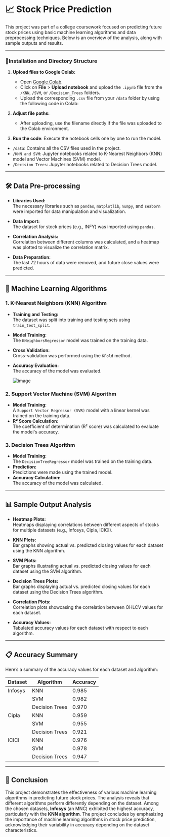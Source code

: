 # 📈 Stock Price Prediction

This project was part of a college coursework focused on predicting future stock prices using basic machine learning algorithms and data preprocessing techniques. Below is an overview of the analysis, along with sample outputs and results.

---

### 🚀Installation and Directory Structure

1. **Upload files to Google Colab:**
    - Open [Google Colab](https://colab.research.google.com/).
    - Click on **File** > **Upload notebook** and upload the `.ipynb` file from the `/KNN`, `/SVM`, or `/Decision_Trees` folders.
    - Upload the corresponding `.csv` file from your `/data` folder by using the following code in Colab:
     

2. **Adjust file paths:**
    - After uploading, use the filename directly if the file was uploaded to the Colab environment.
    

3. **Run the code**: Execute the notebook cells one by one to run the model.


- `/data`: Contains all the CSV files used in the project.
- `/KNN and SVM`: Jupyter notebooks related to K-Nearest Neighbors (KNN) model and  Vector Machines (SVM) model.
- `/Decision Trees`: Jupyter notebooks related to Decision Trees model.

---

## 🛠️ Data Pre-processing

- **Libraries Used:**  
  The necessary libraries such as `pandas`, `matplotlib`, `numpy`, and `seaborn` were imported for data manipulation and visualization.

- **Data Import:**  
  The dataset for stock prices (e.g., INFY) was imported using `pandas`.

- **Correlation Analysis:**  
  Correlation between different columns was calculated, and a heatmap was plotted to visualize the correlation matrix.

- **Data Preparation:**  
  The last 72 hours of data were removed, and future close values were predicted.

---

## 🤖 Machine Learning Algorithms

### 1. K-Nearest Neighbors (KNN) Algorithm
- **Training and Testing:**  
  The dataset was split into training and testing sets using `train_test_split`.
- **Model Training:**  
  The `KNeighborsRegressor` model was trained on the training data.
- **Cross Validation:**  
  Cross-validation was performed using the `KFold` method.
- **Accuracy Evaluation:**  
  The accuracy of the model was evaluated.

  ![image](https://github.com/user-attachments/assets/7f6e965a-f441-4401-ac17-c1472479ab8d)


### 2. Support Vector Machine (SVM) Algorithm
- **Model Training:**  
  A `Support Vector Regressor (SVR)` model with a linear kernel was trained on the training data.
- **R² Score Calculation:**  
  The coefficient of determination (R² score) was calculated to evaluate the model's accuracy.

### 3. Decision Trees Algorithm
- **Model Training:**  
  The `DecisionTreeRegressor` model was trained on the training data.
- **Prediction:**  
  Predictions were made using the trained model.
- **Accuracy Calculation:**  
  The accuracy of the model was calculated.

---

## 📊 Sample Output Analysis

- **Heatmap Plots:**  
  Heatmaps displaying correlations between different aspects of stocks for multiple datasets (e.g., Infosys, Cipla, ICICI).

- **KNN Plots:**  
  Bar graphs showing actual vs. predicted closing values for each dataset using the KNN algorithm.

- **SVM Plots:**  
  Bar graphs illustrating actual vs. predicted closing values for each dataset using the SVM algorithm.

- **Decision Trees Plots:**  
  Bar graphs displaying actual vs. predicted closing values for each dataset using the Decision Trees algorithm.

- **Correlation Plots:**  
  Correlation plots showcasing the correlation between OHLCV values for each dataset.

- **Accuracy Values:**  
  Tabulated accuracy values for each dataset with respect to each algorithm.

---

## 📋 Accuracy Summary

Here’s a summary of the accuracy values for each dataset and algorithm:

| Dataset | Algorithm      | Accuracy |
| ------- | -------------- | -------- |
| Infosys | KNN            | 0.985    |
|         | SVM            | 0.982    |
|         | Decision Trees | 0.970    |
| Cipla   | KNN            | 0.959    |
|         | SVM            | 0.955    |
|         | Decision Trees | 0.921    |
| ICICI   | KNN            | 0.976    |
|         | SVM            | 0.978    |
|         | Decision Trees | 0.947    |

---

## 🎯 Conclusion

This project demonstrates the effectiveness of various machine learning algorithms in predicting future stock prices. The analysis reveals that different algorithms perform differently depending on the dataset. Among the chosen datasets, **Infosys** (an MNC) exhibited the highest accuracy, particularly with the **KNN algorithm**. The project concludes by emphasizing the importance of machine learning algorithms in stock price prediction, acknowledging their variability in accuracy depending on the dataset characteristics.






